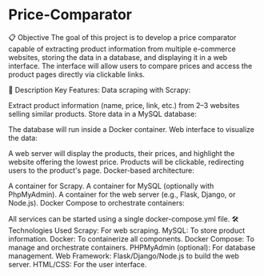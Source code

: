 # Price-Comparator

📋 Objective
The goal of this project is to develop a price comparator capable of extracting product information from multiple e-commerce websites, storing the data in a database, and displaying it in a web interface. The interface will allow users to compare prices and access the product pages directly via clickable links.

📜 Description
Key Features:
Data scraping with Scrapy:

Extract product information (name, price, link, etc.) from 2–3 websites selling similar products.
Store data in a MySQL database:

The database will run inside a Docker container.
Web interface to visualize the data:

A web server will display the products, their prices, and highlight the website offering the lowest price.
Products will be clickable, redirecting users to the product's page.
Docker-based architecture:

A container for Scrapy.
A container for MySQL (optionally with PhpMyAdmin).
A container for the web server (e.g., Flask, Django, or Node.js).
Docker Compose to orchestrate containers:

All services can be started using a single docker-compose.yml file.
🛠️ Technologies Used
Scrapy: For web scraping.
MySQL: To store product information.
Docker: To containerize all components.
Docker Compose: To manage and orchestrate containers.
PHPMyAdmin (optional): For database management.
Web Framework: Flask/Django/Node.js to build the web server.
HTML/CSS: For the user interface.
